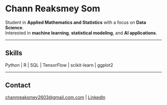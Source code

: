 # Chann Reaksmey Som

Student in **Applied Mathematics and Statistics** with a focus on **Data Science**.  
Interested in **machine learning**, **statistical modeling**, and **AI applications**.

---

## Skills
Python | R | SQL | TensorFlow | scikit-learn | ggplot2  

---

## Contact
[channreaksmey2603@gmail.com.com](mailto:channreaksmey2603@gmail.com) | [LinkedIn](https://linkedin.com/in/channreaksmey-som)
